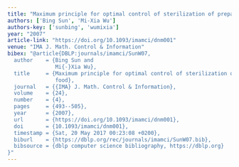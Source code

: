 ```yaml
---
title: "Maximum principle for optimal control of sterilization of prepackaged food"
authors: ['Bing Sun', 'Mi-Xia Wu']
authors-key: ['sunbing', 'wumixia']
year: "2007"
article-link: "https://doi.org/10.1093/imamci/dnm001"
venue: "IMA J. Math. Control & Information"
bibex: "@article{DBLP:journals/imamci/SunW07,
  author    = {Bing Sun and
               Mi{-}Xia Wu},
  title     = {Maximum principle for optimal control of sterilization of prepackaged
               food},
  journal   = {{IMA} J. Math. Control & Information},
  volume    = {24},
  number    = {4},
  pages     = {493--505},
  year      = {2007},
  url       = {https://doi.org/10.1093/imamci/dnm001},
  doi       = {10.1093/imamci/dnm001},
  timestamp = {Sat, 20 May 2017 00:23:08 +0200},
  biburl    = {https://dblp.org/rec/journals/imamci/SunW07.bib},
  bibsource = {dblp computer science bibliography, https://dblp.org}
}"
---
```

